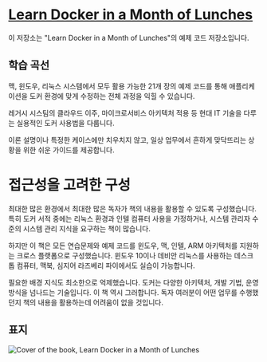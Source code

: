 # [Learn Docker in a Month of Lunches](https://www.manning.com/books/learn-docker-in-a-month-of-lunches)

이 저장소는 "Learn Docker in a Month of Lunches"의 예제 코드 저장소입니다.


## 학습 곡선

맥, 윈도우, 리눅스 시스템에서 모두 활용 가능한 21개 장의 예제 코드를 통해 애플리케이션을 도커 환경에 맞게 수정하는 전체 과정을 익힐 수 있습니다.
 
레거시 시스팀의 클라우드 이주, 마이크로서비스 아키텍처 적용 등 현대 IT 기술을 다루는 실용적인 도커 사용법을 다룹니다.

이론 설명이나 특정한 케이스에만 치우치지 않고, 일상 업무에서 흔하게 맞닥뜨리는 상황을 위한 쉬운 가이드를 제공합니다.


# 접근성을 고려한 구성 

최대한 많은 환경에서 최대한 많은 독자가 책의 내용을 활용할 수 있도록 구성했습니다. 특히 도커 서적 중에는 리눅스 환경과 인텔 컴퓨터 사용을 가정하거나, 시스템 관리자 수준의 시스템 관리 지식을 요구하는 책이 많습니다.    

하지만 이 책은 모든 연습문제와 예제 코드를 윈도우, 맥, 인텔, ARM 아키텍처를 지원하는 크로스 플랫폼으로 구성했습니다. 윈도우 10이나 데비안 리눅스를 사용하는 데스크톱 컴퓨터, 맥북, 심지어 라즈베리 파이에서도 실습이 가능합니다.

필요한 배경 지식도 최소한으로 억제했습니다. 도커는 다양한 아키텍처, 개발 기법, 운영 방식을 넘나드는 기술입니다. 이 책 역시 그러합니다. 독자 여러분이 어떤 업무를 수행했던지 책의 내용을 활용하는데 어려움이 없을 것입니다.

## 표지

![Cover of the book, Learn Docker in a Month of Lunches](docs/img/cover-meap.PNG)
